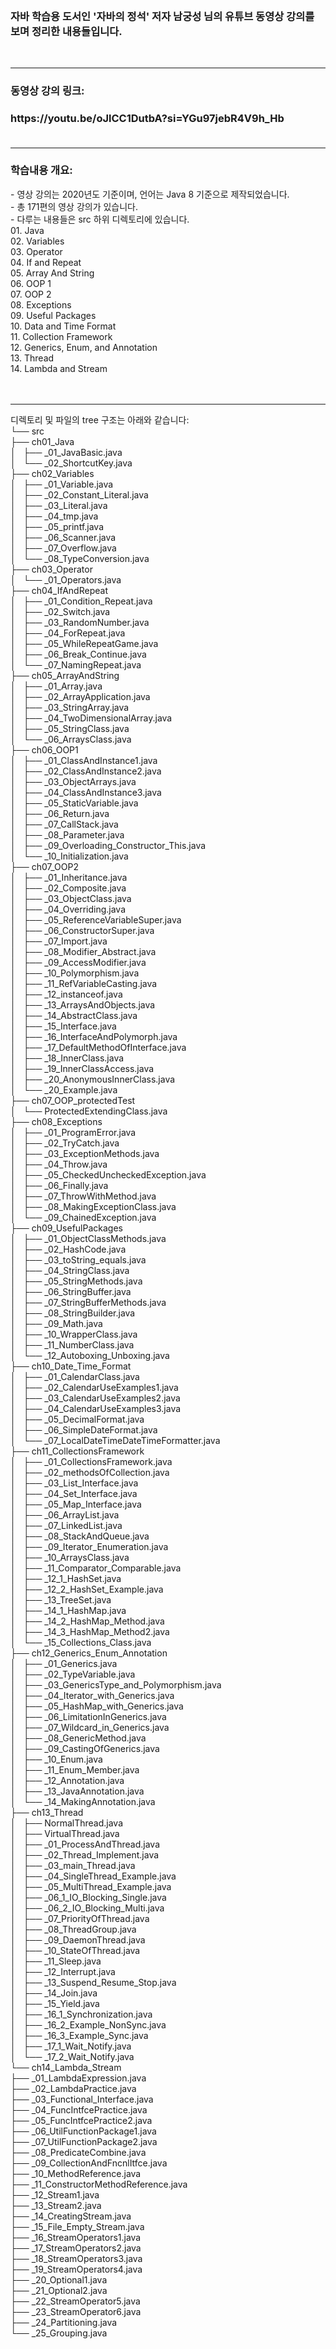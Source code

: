 </br>
<h3>자바 학습용 도서인 '자바의 정석' 저자 남궁성 님의 유튜브 동영상 강의를 보며 정리한 내용들입니다.</h3>
</br>

---

<h3>동영상 강의 링크: <h3>
https://youtu.be/oJlCC1DutbA?si=YGu97jebR4V9h_Hb
</br>
</br>  
  
---

<h3>학습내용 개요:</h3>
- 영상 강의는 2020년도 기준이며, 언어는 Java 8 기준으로 제작되었습니다. </br>  
- 총 171편의 영상 강의가 있습니다. </br>  
- 다루는 내용들은 src 하위 디렉토리에 있습니다.  </br>
     01. Java  </br>
     02. Variables  </br>
     03. Operator  </br>
     04. If and Repeat  </br>
     05. Array And String  </br>
     06. OOP 1  </br>
     07. OOP 2  </br>
     08. Exceptions  </br>
     09. Useful Packages  </br>
     10. Data and Time Format  </br>
     11. Collection Framework  </br>
     12. Generics, Enum, and Annotation </br> 
     13. Thread  </br>
     14. Lambda and Stream  </br>

</br>
</br>  

---

디렉토리 및 파일의 tree 구조는 아래와 같습니다:  
└── src</br>
    ├── ch01_Java  
    │   ├── _01_JavaBasic.java  
    │   └── _02_ShortcutKey.java  
    ├── ch02_Variables  
    │   ├── _01_Variable.java  
    │   ├── _02_Constant_Literal.java  
    │   ├── _03_Literal.java  
    │   ├── _04_tmp.java  
    │   ├── _05_printf.java  
    │   ├── _06_Scanner.java    
    │   ├── _07_Overflow.java    
    │   └── _08_TypeConversion.java    
    ├── ch03_Operator  
    │   └── _01_Operators.java    
    ├── ch04_IfAndRepeat  
    │   ├── _01_Condition_Repeat.java    
    │   ├── _02_Switch.java    
    │   ├── _03_RandomNumber.java    
    │   ├── _04_ForRepeat.java    
    │   ├── _05_WhileRepeatGame.java    
    │   ├── _06_Break_Continue.java    
    │   └── _07_NamingRepeat.java    
    ├── ch05_ArrayAndString  
    │   ├── _01_Array.java    
    │   ├── _02_ArrayApplication.java    
    │   ├── _03_StringArray.java    
    │   ├── _04_TwoDimensionalArray.java    
    │   ├── _05_StringClass.java    
    │   └── _06_ArraysClass.java    
    ├── ch06_OOP1  
    │   ├── _01_ClassAndInstance1.java    
    │   ├── _02_ClassAndInstance2.java    
    │   ├── _03_ObjectArrays.java    
    │   ├── _04_ClassAndInstance3.java    
    │   ├── _05_StaticVariable.java    
    │   ├── _06_Return.java    
    │   ├── _07_CallStack.java    
    │   ├── _08_Parameter.java    
    │   ├── _09_Overloading_Constructor_This.java    
    │   └── _10_Initialization.java    
    ├── ch07_OOP2  
    │   ├── _01_Inheritance.java    
    │   ├── _02_Composite.java    
    │   ├── _03_ObjectClass.java    
    │   ├── _04_Overriding.java    
    │   ├── _05_ReferenceVariableSuper.java    
    │   ├── _06_ConstructorSuper.java    
    │   ├── _07_Import.java    
    │   ├── _08_Modifier_Abstract.java    
    │   ├── _09_AccessModifier.java    
    │   ├── _10_Polymorphism.java    
    │   ├── _11_RefVariableCasting.java    
    │   ├── _12_instanceof.java    
    │   ├── _13_ArraysAndObjects.java    
    │   ├── _14_AbstractClass.java    
    │   ├── _15_Interface.java    
    │   ├── _16_InterfaceAndPolymorph.java    
    │   ├── _17_DefaultMethodOfInterface.java    
    │   ├── _18_InnerClass.java    
    │   ├── _19_InnerClassAccess.java    
    │   ├── _20_AnonymousInnerClass.java    
    │   └── _20_Example.java    
    ├── ch07_OOP_protectedTest  
    │   └── ProtectedExtendingClass.java    
    ├── ch08_Exceptions  
    │   ├── _01_ProgramError.java    
    │   ├── _02_TryCatch.java    
    │   ├── _03_ExceptionMethods.java    
    │   ├── _04_Throw.java    
    │   ├── _05_CheckedUncheckedException.java    
    │   ├── _06_Finally.java    
    │   ├── _07_ThrowWithMethod.java    
    │   ├── _08_MakingExceptionClass.java    
    │   └── _09_ChainedException.java    
    ├── ch09_UsefulPackages  
    │   ├── _01_ObjectClassMethods.java    
    │   ├── _02_HashCode.java    
    │   ├── _03_toString_equals.java    
    │   ├── _04_StringClass.java    
    │   ├── _05_StringMethods.java    
    │   ├── _06_StringBuffer.java    
    │   ├── _07_StringBufferMethods.java    
    │   ├── _08_StringBuilder.java    
    │   ├── _09_Math.java    
    │   ├── _10_WrapperClass.java    
    │   ├── _11_NumberClass.java    
    │   └── _12_Autoboxing_Unboxing.java    
    ├── ch10_Date_Time_Format  
    │   ├── _01_CalendarClass.java    
    │   ├── _02_CalendarUseExamples1.java    
    │   ├── _03_CalendarUseExamples2.java    
    │   ├── _04_CalendarUseExamples3.java    
    │   ├── _05_DecimalFormat.java    
    │   ├── _06_SimpleDateFormat.java    
    │   └── _07_LocalDateTimeDateTimeFormatter.java    
    ├── ch11_CollectionsFramework  
    │   ├── _01_CollectionsFramework.java    
    │   ├── _02_methodsOfCollection.java    
    │   ├── _03_List_Interface.java    
    │   ├── _04_Set_Interface.java    
    │   ├── _05_Map_Interface.java    
    │   ├── _06_ArrayList.java    
    │   ├── _07_LinkedList.java    
    │   ├── _08_StackAndQueue.java    
    │   ├── _09_Iterator_Enumeration.java      
    │   ├── _10_ArraysClass.java      
    │   ├── _11_Comparator_Comparable.java      
    │   ├── _12_1_HashSet.java      
    │   ├── _12_2_HashSet_Example.java      
    │   ├── _13_TreeSet.java      
    │   ├── _14_1_HashMap.java      
    │   ├── _14_2_HashMap_Method.java      
    │   ├── _14_3_HashMap_Method2.java      
    │   └── _15_Collections_Class.java      
    ├── ch12_Generics_Enum_Annotation   
    │   ├── _01_Generics.java      
    │   ├── _02_TypeVariable.java      
    │   ├── _03_GenericsType_and_Polymorphism.java      
    │   ├── _04_Iterator_with_Generics.java      
    │   ├── _05_HashMap_with_Generics.java      
    │   ├── _06_LimitationInGenerics.java      
    │   ├── _07_Wildcard_in_Generics.java      
    │   ├── _08_GenericMethod.java      
    │   ├── _09_CastingOfGenerics.java      
    │   ├── _10_Enum.java      
    │   ├── _11_Enum_Member.java      
    │   ├── _12_Annotation.java      
    │   ├── _13_JavaAnnotation.java      
    │   └── _14_MakingAnnotation.java      
    ├── ch13_Thread  
    │   ├── NormalThread.java      
    │   ├── VirtualThread.java      
    │   ├── _01_ProcessAndThread.java      
    │   ├── _02_Thread_Implement.java      
    │   ├── _03_main_Thread.java      
    │   ├── _04_SingleThread_Example.java      
    │   ├── _05_MultiThread_Example.java      
    │   ├── _06_1_IO_Blocking_Single.java      
    │   ├── _06_2_IO_Blocking_Multi.java      
    │   ├── _07_PriorityOfThread.java      
    │   ├── _08_ThreadGroup.java      
    │   ├── _09_DaemonThread.java      
    │   ├── _10_StateOfThread.java      
    │   ├── _11_Sleep.java      
    │   ├── _12_Interrupt.java      
    │   ├── _13_Suspend_Resume_Stop.java      
    │   ├── _14_Join.java      
    │   ├── _15_Yield.java      
    │   ├── _16_1_Synchronization.java      
    │   ├── _16_2_Example_NonSync.java      
    │   ├── _16_3_Example_Sync.java      
    │   ├── _17_1_Wait_Notify.java      
    │   └── _17_2_Wait_Notify.java      
    └── ch14_Lambda_Stream  
        ├── _01_LambdaExpression.java      
        ├── _02_LambdaPractice.java      
        ├── _03_Functional_Interface.java      
        ├── _04_FuncIntfcePractice.java      
        ├── _05_FuncIntfcePractice2.java      
        ├── _06_UtilFunctionPackage1.java      
        ├── _07_UtilFunctionPackage2.java      
        ├── _08_PredicateCombine.java      
        ├── _09_CollectionAndFncnlItfce.java      
        ├── _10_MethodReference.java      
        ├── _11_ConstructorMethodReference.java      
        ├── _12_Stream1.java      
        ├── _13_Stream2.java      
        ├── _14_CreatingStream.java      
        ├── _15_File_Empty_Stream.java      
        ├── _16_StreamOperators1.java      
        ├── _17_StreamOperators2.java      
        ├── _18_StreamOperators3.java      
        ├── _19_StreamOperators4.java      
        ├── _20_Optional1.java      
        ├── _21_Optional2.java      
        ├── _22_StreamOperator5.java      
        ├── _23_StreamOperator6.java      
        ├── _24_Partitioning.java      
        └── _25_Grouping.java      
</br>
</br>


